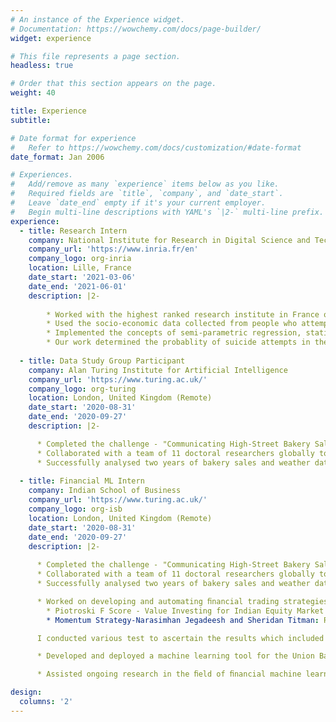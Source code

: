 ```yaml
---
# An instance of the Experience widget.
# Documentation: https://wowchemy.com/docs/page-builder/
widget: experience

# This file represents a page section.
headless: true

# Order that this section appears on the page.
weight: 40

title: Experience
subtitle:

# Date format for experience
#   Refer to https://wowchemy.com/docs/customization/#date-format
date_format: Jan 2006

# Experiences.
#   Add/remove as many `experience` items below as you like.
#   Required fields are `title`, `company`, and `date_start`.
#   Leave `date_end` empty if it's your current employer.
#   Begin multi-line descriptions with YAML's `|2-` multi-line prefix.
experience:
  - title: Research Intern
    company: National Institute for Research in Digital Science and Technology (INRIA)
    company_url: 'https://www.inria.fr/en'
    company_logo: org-inria
    location: Lille, France
    date_start: '2021-03-06'
    date_end: '2021-06-01'
    description: |2-
    
        * Worked with the highest ranked research institute in France on a problem of suicide analysis in Lille.
        * Used the socio-economic data collected from people who attempted suicide to predict whether they would attempt it again. It was also used to identify the factors which contribute to first time and repeated attempts.
        * Implemented the concepts of semi-parametric regression, statistical modelling and spatial econometrics using R.   
        * Our work determined the probablity of suicide attempts in the next 6 months with an AUC Score of 0.89. This work will be submitted to the local government in Lille and a paper will also be written.
        
  - title: Data Study Group Participant
    company: Alan Turing Institute for Artificial Intelligence
    company_url: 'https://www.turing.ac.uk/'
    company_logo: org-turing
    location: London, United Kingdom (Remote)
    date_start: '2020-08-31'
    date_end: '2020-09-27'
    description: |2-

      * Completed the challenge - "Communicating High-Street Bakery Sales Predictions Using Counterfactual Explanations" presented by CatsAI
      * Collaborated with a team of 11 doctoral researchers globally to build predictive models with explainable AI approaches
      * Successfully analysed two years of bakery sales and weather data from 5000 sites to build predictive models and provided counterfactual explanations
  
  - title: Financial ML Intern
    company: Indian School of Business
    company_url: 'https://www.turing.ac.uk/'
    company_logo: org-isb
    location: London, United Kingdom (Remote)
    date_start: '2020-08-31'
    date_end: '2020-09-27'
    description: |2-
    
      * Completed the challenge - "Communicating High-Street Bakery Sales Predictions Using Counterfactual Explanations" presented by CatsAI
      * Collaborated with a team of 11 doctoral researchers globally to build predictive models with explainable AI approaches
      * Successfully analysed two years of bakery sales and weather data from 5000 sites to build predictive models and provided counterfactual explanations

      * Worked on developing and automating ﬁnancial trading strategies using seminal research papers. Implemented the following strategies and backtested them for over 15 years' data with positive returns:-
        * Piotroski F Score - Value Investing for Indian Equity Market
        * Momentum Strategy-Narasimhan Jegadeesh and Sheridan Titman: Returns to buying winners and Selling Losers

      I conducted various test to ascertain the results which included downside risk measures like Value at Risk, CVaR, Semideviation, Sharpe and Sortino Ratios. I also developed pipelines which automated the process of investing and testing on past data using Python.

      * Developed and deployed a machine learning tool for the Union Bank of India which allotted risk scores to customers based on past customer data. The bank used the model to decide which customers would receive a loan. My risk allocation model brought down the customer default rate by 12% on 2 years of testing data.

      * Assisted ongoing research in the ﬁeld of ﬁnancial machine learning to help write a paper which was accepted in The Financial Review.

design:
  columns: '2'
---
```

